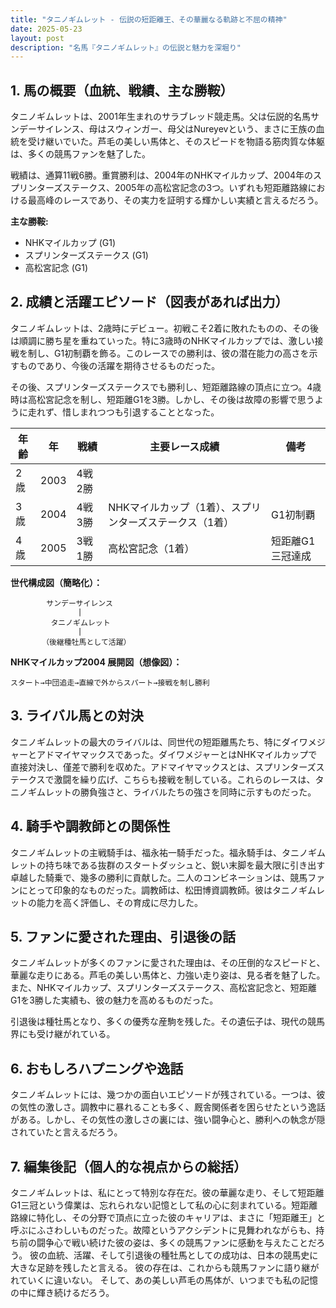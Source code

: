 ```yaml
---
title: "タニノギムレット - 伝説の短距離王、その華麗なる軌跡と不屈の精神"
date: 2025-05-23
layout: post
description: "名馬『タニノギムレット』の伝説と魅力を深堀り"
---
```


## 1. 馬の概要（血統、戦績、主な勝鞍）

タニノギムレットは、2001年生まれのサラブレッド競走馬。父は伝説的名馬サンデーサイレンス、母はスウィンガー、母父はNureyevという、まさに王族の血統を受け継いでいた。芦毛の美しい馬体と、そのスピードを物語る筋肉質な体躯は、多くの競馬ファンを魅了した。

戦績は、通算11戦6勝。重賞勝利は、2004年のNHKマイルカップ、2004年のスプリンターズステークス、2005年の高松宮記念の3つ。いずれも短距離路線における最高峰のレースであり、その実力を証明する輝かしい実績と言えるだろう。

**主な勝鞍:**

* NHKマイルカップ (G1)
* スプリンターズステークス (G1)
* 高松宮記念 (G1)


## 2. 成績と活躍エピソード（図表があれば出力）

タニノギムレットは、2歳時にデビュー。初戦こそ2着に敗れたものの、その後は順調に勝ち星を重ねていった。特に3歳時のNHKマイルカップでは、激しい接戦を制し、G1初制覇を飾る。このレースでの勝利は、彼の潜在能力の高さを示すものであり、今後の活躍を期待させるものだった。

その後、スプリンターズステークスでも勝利し、短距離路線の頂点に立つ。4歳時は高松宮記念を制し、短距離G1を3勝。しかし、その後は故障の影響で思うように走れず、惜しまれつつも引退することとなった。

| 年齢 | 年 | 戦績 | 主要レース成績 | 備考 |
|---|---|---|---|---|
| 2歳 | 2003 | 4戦2勝 |  |  |
| 3歳 | 2004 | 4戦3勝 | NHKマイルカップ（1着）、スプリンターズステークス（1着） | G1初制覇 |
| 4歳 | 2005 | 3戦1勝 | 高松宮記念（1着） | 短距離G1三冠達成 |


**世代構成図（簡略化）：**

```
        サンデーサイレンス
               |
         タニノギムレット
               |
       （後継種牡馬として活躍）
```

**NHKマイルカップ2004 展開図（想像図）：**

```
スタート→中団追走→直線で外からスパート→接戦を制し勝利
```


## 3. ライバル馬との対決

タニノギムレットの最大のライバルは、同世代の短距離馬たち、特にダイワメジャーとアドマイヤマックスであった。ダイワメジャーとはNHKマイルカップで直接対決し、僅差で勝利を収めた。アドマイヤマックスとは、スプリンターズステークスで激闘を繰り広げ、こちらも接戦を制している。これらのレースは、タニノギムレットの勝負強さと、ライバルたちの強さを同時に示すものだった。


## 4. 騎手や調教師との関係性

タニノギムレットの主戦騎手は、福永祐一騎手だった。福永騎手は、タニノギムレットの持ち味である抜群のスタートダッシュと、鋭い末脚を最大限に引き出す卓越した騎乗で、幾多の勝利に貢献した。二人のコンビネーションは、競馬ファンにとって印象的なものだった。調教師は、松田博資調教師。彼はタニノギムレットの能力を高く評価し、その育成に尽力した。


## 5. ファンに愛された理由、引退後の話

タニノギムレットが多くのファンに愛された理由は、その圧倒的なスピードと、華麗な走りにある。芦毛の美しい馬体と、力強い走り姿は、見る者を魅了した。また、NHKマイルカップ、スプリンターズステークス、高松宮記念と、短距離G1を3勝した実績も、彼の魅力を高めるものだった。

引退後は種牡馬となり、多くの優秀な産駒を残した。その遺伝子は、現代の競馬界にも受け継がれている。


## 6. おもしろハプニングや逸話

タニノギムレットには、幾つかの面白いエピソードが残されている。一つは、彼の気性の激しさ。調教中に暴れることも多く、厩舎関係者を困らせたという逸話がある。しかし、その気性の激しさの裏には、強い闘争心と、勝利への執念が隠されていたと言えるだろう。


## 7. 編集後記（個人的な視点からの総括）

タニノギムレットは、私にとって特別な存在だ。彼の華麗な走り、そして短距離G1三冠という偉業は、忘れられない記憶として私の心に刻まれている。短距離路線に特化し、その分野で頂点に立った彼のキャリアは、まさに「短距離王」と呼ぶにふさわしいものだった。故障というアクシデントに見舞われながらも、持ち前の闘争心で戦い続けた彼の姿は、多くの競馬ファンに感動を与えたことだろう。  彼の血統、活躍、そして引退後の種牡馬としての成功は、日本の競馬史に大きな足跡を残したと言える。  彼の存在は、これからも競馬ファンに語り継がれていくに違いない。  そして、あの美しい芦毛の馬体が、いつまでも私の記憶の中に輝き続けるだろう。
